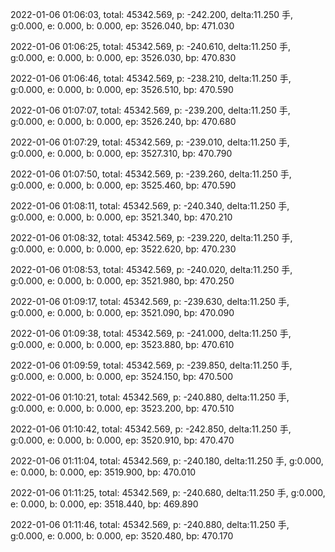 2022-01-06 01:06:03, total: 45342.569, p: -242.200, delta:11.250 手, g:0.000, e: 0.000, b: 0.000, ep: 3526.040, bp: 471.030

2022-01-06 01:06:25, total: 45342.569, p: -240.610, delta:11.250 手, g:0.000, e: 0.000, b: 0.000, ep: 3526.030, bp: 470.830

2022-01-06 01:06:46, total: 45342.569, p: -238.210, delta:11.250 手, g:0.000, e: 0.000, b: 0.000, ep: 3526.510, bp: 470.590

2022-01-06 01:07:07, total: 45342.569, p: -239.200, delta:11.250 手, g:0.000, e: 0.000, b: 0.000, ep: 3526.240, bp: 470.680

2022-01-06 01:07:29, total: 45342.569, p: -239.010, delta:11.250 手, g:0.000, e: 0.000, b: 0.000, ep: 3527.310, bp: 470.790

2022-01-06 01:07:50, total: 45342.569, p: -239.260, delta:11.250 手, g:0.000, e: 0.000, b: 0.000, ep: 3525.460, bp: 470.590

2022-01-06 01:08:11, total: 45342.569, p: -240.340, delta:11.250 手, g:0.000, e: 0.000, b: 0.000, ep: 3521.340, bp: 470.210

2022-01-06 01:08:32, total: 45342.569, p: -239.220, delta:11.250 手, g:0.000, e: 0.000, b: 0.000, ep: 3522.620, bp: 470.230

2022-01-06 01:08:53, total: 45342.569, p: -240.020, delta:11.250 手, g:0.000, e: 0.000, b: 0.000, ep: 3521.980, bp: 470.250

2022-01-06 01:09:17, total: 45342.569, p: -239.630, delta:11.250 手, g:0.000, e: 0.000, b: 0.000, ep: 3521.090, bp: 470.090

2022-01-06 01:09:38, total: 45342.569, p: -241.000, delta:11.250 手, g:0.000, e: 0.000, b: 0.000, ep: 3523.880, bp: 470.610

2022-01-06 01:09:59, total: 45342.569, p: -239.850, delta:11.250 手, g:0.000, e: 0.000, b: 0.000, ep: 3524.150, bp: 470.500

2022-01-06 01:10:21, total: 45342.569, p: -240.880, delta:11.250 手, g:0.000, e: 0.000, b: 0.000, ep: 3523.200, bp: 470.510

2022-01-06 01:10:42, total: 45342.569, p: -242.850, delta:11.250 手, g:0.000, e: 0.000, b: 0.000, ep: 3520.910, bp: 470.470

2022-01-06 01:11:04, total: 45342.569, p: -240.180, delta:11.250 手, g:0.000, e: 0.000, b: 0.000, ep: 3519.900, bp: 470.010

2022-01-06 01:11:25, total: 45342.569, p: -240.680, delta:11.250 手, g:0.000, e: 0.000, b: 0.000, ep: 3518.440, bp: 469.890

2022-01-06 01:11:46, total: 45342.569, p: -240.880, delta:11.250 手, g:0.000, e: 0.000, b: 0.000, ep: 3520.480, bp: 470.170